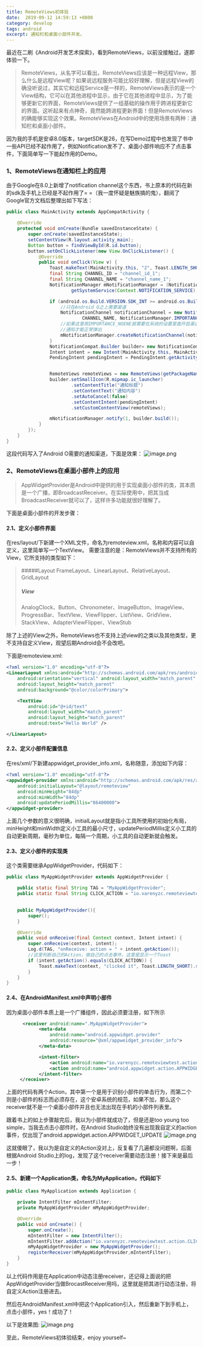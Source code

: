 ```yaml
---
title: RemoteViews初体验
date:  2019-09-12 14:59:13 +0800
category: develop
tags: android
excerpt: 通知栏和桌面小部件开发。
---
```


最近在二刷《Android开发艺术探索》，看到RemoteViews，以前没接触过，遂即体验一下。

>RemoteViews，从名字可以看出，RemoteViews应该是一种远程View，那么什么是远程View呢？如果说远程服务可能比较好理解，但是远程View的确没听说过，其实它和远程Service是一样的，RemoteViews表示的是一个View结构，它可以在其他进程中显示，由于它在其他进程中显示，为了能够更新它的界面，RemoteViews提供了一组基础的操作用于跨进程更新它的界面。这听起来有点神奇，竟然能跨进程更新界面！但是RemoteViews的确能够实现这个效果。RemoteViews在Android中的使用场景有两种：通知栏和桌面小部件。

因为我的手机是安卓8.0版本，targetSDK是26，在写Demo过程中也发现了书中一些API已经不起作用了，例如Notification发不了、桌面小部件响应不了点击事件，下面简单写一下能起作用的Demo。

### 1、RemoteViews在通知栏上的应用
由于Google在8.0上新增了notification channel这个东西，书上原本的代码在新的sdk及手机上已经是不起作用了= =（我一度怀疑是魅族搞的鬼），翻阅了Google官方文档后整理出如下写法：
```java
public class MainActivity extends AppCompatActivity {

    @Override
    protected void onCreate(Bundle savedInstanceState) {
        super.onCreate(savedInstanceState);
        setContentView(R.layout.activity_main);
        Button button = findViewById(R.id.button);
        button.setOnClickListener(new View.OnClickListener() {
            @Override
            public void onClick(View v) {
                Toast.makeText(MainActivity.this, "2", Toast.LENGTH_SHORT).show();
                final String CHANNEL_ID = "channel_id_1";
                final String CHANNEL_NAME = "channel_name_1";
                NotificationManager mNotificationManager = (NotificationManager)
                        getSystemService(Context.NOTIFICATION_SERVICE);

                if (android.os.Build.VERSION.SDK_INT >= android.os.Build.VERSION_CODES.O) {
                    //只在Android O之上需要渠道
                    NotificationChannel notificationChannel = new NotificationChannel(CHANNEL_ID,
                            CHANNEL_NAME, NotificationManager.IMPORTANCE_HIGH);
                    //如果这里用IMPORTANCE_NOENE就需要在系统的设置里面开启渠道，
                    //通知才能正常弹出
                    mNotificationManager.createNotificationChannel(notificationChannel);
                }
                NotificationCompat.Builder builder= new NotificationCompat.Builder(MainActivity.this,CHANNEL_ID);
                Intent intent = new Intent(MainActivity.this, MainActivity.class);
                PendingIntent pendingIntent = PendingIntent.getActivity(MainActivity.this, 0, intent, PendingIntent.FLAG_UPDATE_CURRENT);


                RemoteViews remoteViews = new RemoteViews(getPackageName(), R.layout.remoteview);
                builder.setSmallIcon(R.mipmap.ic_launcher)
                        .setContentTitle("通知标题")
                        .setContentText("通知内容")
                        .setAutoCancel(false)
                        .setContentIntent(pendingIntent)
                        .setCustomContentView(remoteViews);

                mNotificationManager.notify(1, builder.build());
            }
        });
    }
}
```
这段代码写入了Android O需要的通知渠道，下面是效果：
![image.png](https://upload-images.jianshu.io/upload_images/13517457-27929857ceacef41.png?imageMogr2/auto-orient/strip%7CimageView2/2/w/1240)

### 2、RemoteViews在桌面小部件上的应用
>AppWidgetProvider是Android中提供的用于实现桌面小部件的类，其本质是一个广播，即BroadcastReceiver。在实际使用中，把其当成BroadcastReceiver就可以了，这样许多功能就很好理解了。

下面是桌面小部件的开发步骤：
#### 2.1、定义小部件界面
在res/layout/下新建一个XML文件，命名为remoteview.xml，名称和内容可以自定义，这里简单写一个TextView。
需要注意的是：RemoteViews并不支持所有的View，它所支持的类型如下：
> #####Layout
> FrameLayout、LinearLayout、RelativeLayout、GridLayout
>##### View
>AnalogClock、Button、Chronometer、ImageButton、ImageView、ProgressBar、TextVIew、ViewFlipper、ListView、GridView、StackView、AdapterViewFlipper、ViewStub

除了上述的View之外，RemoteViews也不支持上述view的之类以及其他类型，更不支持自定义View，观望后期Android会不会改吧。

下面是remoteview.xml:
```xml
<?xml version="1.0" encoding="utf-8"?>
<LinearLayout xmlns:android="http://schemas.android.com/apk/res/android"
    android:orientation="vertical" android:layout_width="match_parent"
    android:layout_height="match_parent"
    android:background="@color/colorPrimary">

    <TextView
        android:id="@+id/text"
        android:layout_width="match_parent"
        android:layout_height="match_parent"
        android:text="Hello World" />

</LinearLayout>
```
#### 2.2、定义小部件配置信息
在res/xml/下新建appwidget_provider_info.xml，名称随意，添加如下内容：
```xml
<?xml version="1.0" encoding="utf-8"?>
<appwidget-provider xmlns:android="http://schemas.android.com/apk/res/android"
    android:initialLayout="@layout/remoteview"
    android:minHeight="84dp"
    android:minWidth="84dp"
    android:updatePeriodMillis="86400000">
</appwidget-provider>
```
上面几个参数的意义很明确，initialLayout就是指小工具所使用的初始化布局，minHeight和minWidth定义小工具的最小尺寸，updatePeriodMillis定义小工具的自动更新周期，毫秒为单位，每隔一个周期，小工具的自动更新就会触发。

#### 2.3、定义小部件的实现类
这个类需要继承AppWidgetProvider，代码如下：
```java
public class MyAppWidgetProvider extends AppWidgetProvider {

    public static final String TAG = "MyAppWidgetProvider";
    public static final String CLICK_ACTION = "io.varenyzc.remoteviewtest.action.CLICK";
    

    public MyAppWidgetProvider(){
        super();
    }

    @Override
    public void onReceive(final Context context, Intent intent) {
        super.onReceive(context, intent);
        Log.d(TAG, "onReceive: action = " + intent.getAction());
        //这里判断自己的Action，做自己的点击事件，这里是显示一个Toast
        if (intent.getAction().equals(CLICK_ACTION)) {
            Toast.makeText(context, "clicked it", Toast.LENGTH_SHORT).show();
        }
    }   
}
```

#### 2.4、在AndroidManifest.xml中声明小部件
因为桌面小部件本质上是一个广播组件，因此必须要注册，如下所示
```xml
      <receiver android:name=".MyAppWidgetProvider">
            <meta-data
                android:name="android.appwidget.provider"
                android:resource="@xml/appweidget_provider_info">
            </meta-data>

            <intent-filter>
                <action android:name="io.varenyzc.remoteviewtest.action.CLICK"/>
                <action android:name="android.appwidget.action.APPWIDGET_UPDATE" />
            </intent-filter>
     </receiver>
```
上面的代码有两个Action，其中第一个是用于识别小部件的单击行为，而第二个则是小部件的标志而必须存在，这个安卓系统的规范，如果不加，那么这个receiver就不是一个桌面小部件并且也无法出现在手机的小部件列表里。

跟着书上的如上步骤敲完后，我以为小部件就成功了，但是还是too young too simple，当我去点击小部件时，在Android Studio始终没有出现我自定义的action事件，仅出现了android.appwidget.action.APPWIDGET_UPDATE
![image.png](https://upload-images.jianshu.io/upload_images/13517457-9ed0c1745469b4b6.png?imageMogr2/auto-orient/strip%7CimageView2/2/w/1240)

这就傻眼了，我以为是自定义的Action没对上，反复看了几遍都没问题啊，后面根据Android Studio上的log，发现了这个receiver需要动态注册！接下来是最后一步！

#### 2.5、新建一个Application类，命名为MyApplication，代码如下
```java
public class MyApplication extends Application {

    private IntentFilter mIntentFilter;
    private MyAppWidgetProvider mMyAppWidgetProvider;

    @Override
    public void onCreate() {
        super.onCreate();
        mIntentFilter = new IntentFilter();
        mIntentFilter.addAction("io.varenyzc.remoteviewtest.action.CLICK");
        mMyAppWidgetProvider = new MyAppWidgetProvider();
        registerReceiver(mMyAppWidgetProvider,mIntentFilter);
    }
}
```

以上代码作用是在Application中动态注册receiver，还记得上面说的把AppWidgetProvider当做BrocastReceiver用吗，这里就是把其进行动态注册，将自定义Action注册进去。

然后在AndroidManifest.xml中把这个Application引入，然后重新下到手机上，点击小部件，yes！成功了！

以下是效果图:
![image.png](https://upload-images.jianshu.io/upload_images/13517457-339cdbcf58f78358.png?imageMogr2/auto-orient/strip%7CimageView2/2/w/1240)

至此，RemoteViews初体验结束，enjoy yourself~
